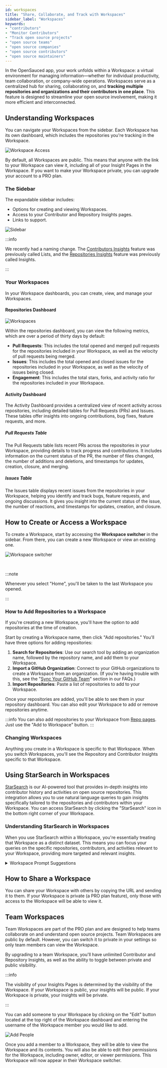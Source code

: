 ```yaml
---
id: workspaces
title: "Share, Collaborate, and Track with Workspaces"
sidebar_label: "Workspaces"
keywords: 
- "contributors" 
- "Monitor Contributors" 
- "Track open source projects" 
- "open source teams" 
- "open source companies" 
- "open source contributors" 
- "open source maintainers" 
---
```


In the OpenSauced app, your work unfolds within a Workspace: a virtual environment for managing information—whether for individual productivity, team collaboration, or company-wide operations. Workspaces serve as a centralized hub for sharing, collaborating on, and **tracking multiple repositories and organizations and their contributors in one place**. This feature is designed to streamline your open source involvement, making it more efficient and interconnected.

## Understanding Workspaces

You can navigate your Workspaces from the sidebar. Each Workspace has its own dashboard, which includes the repositories you're tracking in the Workspace.

![Workspace Access](../../static/img/workspace-access.png)

By default, all Workspaces are public. This means that anyone with the link to your Workspace can view it, including all of your Insight Pages in the Workspace. If you want to make your Workspace private, you can upgrade your account to a PRO plan.

### The Sidebar

The expandable sidebar includes:

- Options for creating and viewing Workspaces.
- Access to your Contributor and Repository Insights pages.
- Links to support.

![Sidebar](../../static/img/workspace-sidebar.png)

:::info

We recently had a naming change. The [Contributors Insights](contributor-insights.md) feature was previously called Lists, and the [Repositories Insights](./repo-insights.md) feature was previously called Insights.

:::

### Your Workspaces

In your Workspace dashboards, you can create, view, and manage your Workspaces.

#### Repositories Dashboard

![Workspaces](../../static/img/workspace.png)

Within the repositories dashboard, you can view the following metrics, which are over a period of thirty days by default:

- **Pull Requests**: This includes the total opened and merged pull requests for the repositories included in your Workspace, as well as the velocity of pull requests being merged.
- **Issues**: This includes the total opened and closed issues for the repositories included in your Workspace, as well as the velocity of issues being closed.
- **Engagement**: This includes the total stars, forks, and activity ratio for the repositories included in your Workspace.

#### Activity Dashboard

The Activity Dashboard provides a centralized view of recent activity across repositories, including detailed tables for Pull Requests (PRs) and Issues. These tables offer insights into ongoing contributions, bug fixes, feature requests, and more. 

##### Pull Requests Table

The Pull Requests table lists recent PRs across the repositories in your Workspace, providing details to track progress and contributions. It includes information on the current status of the PR, the number of files changed, the number of additions and deletions, and timestamps for updates, creation, closure, and merging.

##### Issues Table

The Issues table displays recent issues from the repositories in your Workspace, helping you identify and track bugs, feature requests, and ongoing discussions. It gives you insight into the current status of the issue, the number of reactions, and timestamps for updates, creation, and closure.

## How to Create or Access a Workspace

To create a Workspace, start by accessing the **Workspace switcher** in the sidebar. From there, you can create a new Workspace or view an existing one.

![Workspace switcher](../../static/img/workspace-switcher.png)

<br/>

:::note

Whenever you select "Home", you'll be taken to the last Workspace you opened.

:::

### How to Add Repositories to a Workspace

If you're creating a new Workspace, you'll have the option to add repositories at the time of creation.

Start by creating a Workspace name, then click "Add repositories." You'll have three options for adding repositories:

1. **Search for Repositories**: Use our search tool by adding an organization name, followed by the repository name, and add them to your Workspace.
2. **Import a GitHub Organization**: Connect to your GitHub organizations to create a Workspace from an organization. (If you're having trouble with this, see the "[Sync Your GitHub Team](../welcome/faqs.md#sync-your-github-team)" section in our FAQs.)
3. **Import Repositories**: Paste a list of repositories to add to your Workspace.

Once your repositories are added, you'll be able to see them in your repository dashboard. You can also edit your Workspace to add or remove repositories anytime.

:::info
You can also add repositories to your Workspace from [Repo pages](https://opensauced.pizza/docs/features/repo-pages/). Just use the "Add to Workspace" button.
:::

### Changing Workspaces

Anything you create in a Workspace is specific to that Workspace. When you switch Workspaces, you'll see the Repository and Contributor Insights specific to that Workspace.

## Using StarSearch in Workspaces

[StarSearch](https://opensauced.pizza/docs/features/star-search/) is our AI-powered tool that provides in-depth insights into contributor history and activities on open source repositories. This integration allows you to use natural language queries to gain insights specifically tailored to the repositories and contributors within your Workspace. You can access StarSearch by clicking the "StarSearch" icon in the bottom right corner of your Workspace.

### Understanding StarSearch in Workspaces

When you use StarSearch within a Workspace, you're essentially treating that Workspace as a distinct dataset. This means you can focus your queries on the specific repositories, contributors, and activities relevant to your Workspace, providing more targeted and relevant insights.

<details>
  <summary>Workspace Prompt Suggestions</summary>
- What are the types of pull requests @contributor has worked on? 
- Who is writing issues in these repositories?
- Who commits directly to the main branch?
- Who are my top pull request contributors?
</details>


## How to Share a Workspace

You can share your Workspace with others by copying the URL and sending it to them. If your Workspace is private (a PRO plan feature), only those with access to the Workspace will be able to view it.

## Team Workspaces

Team Workspaces are part of the PRO plan and are designed to help teams collaborate on and understand open source projects. Team Workspaces are public by default. However, you can switch it to private in your settings so only team members can view the Workspace.

By upgrading to a team Workspace, you'll have unlimited Contributor and Repository Insights, as well as the ability to toggle between private and public visibility. 

:::info

The visibility of your Insights Pages is determined by the visibility of the Workspace. If your Workspace is public, your insights will be public. If your Workspace is private, your insights will be private.

:::

You can add someone to your Workspace by clicking on the "Edit" button located at the top right of the Workspace dashboard and entering the username of the Workspace member you would like to add.

![Add People](../../static/img/add-to-workspace.png)

Once you add a member to a Workspace, they will be able to view the Workspace and its contents. You will also be able to edit their permissions for the Workspace, including owner, editor, or viewer permissions. This Workspace will now appear in their Workspace switcher.
